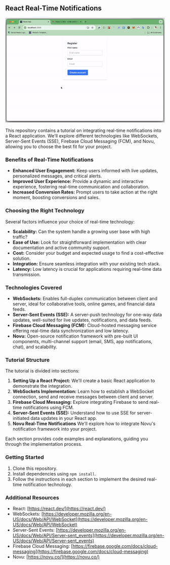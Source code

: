 ## React Real-Time Notifications

![alt text](react-notif-ezgif.com-video-to-gif-converter.gif)

This repository contains a tutorial on integrating real-time notifications into a React application. We'll explore different technologies like WebSockets, Server-Sent Events (SSE), Firebase Cloud Messaging (FCM), and Novu, allowing you to choose the best fit for your project.

### Benefits of Real-Time Notifications

- **Enhanced User Engagement:** Keep users informed with live updates, personalized messages, and critical alerts.
- **Improved User Experience:** Provide a dynamic and interactive experience, fostering real-time communication and collaboration.
- **Increased Conversion Rates:** Prompt users to take action at the right moment, boosting conversions and sales.

### Choosing the Right Technology

Several factors influence your choice of real-time technology:

- **Scalability:** Can the system handle a growing user base with high traffic?
- **Ease of Use:** Look for straightforward implementation with clear documentation and active community support.
- **Cost:** Consider your budget and expected usage to find a cost-effective solution.
- **Integration:** Ensure seamless integration with your existing tech stack.
- **Latency:** Low latency is crucial for applications requiring real-time data transmission.

### Technologies Covered

- **WebSockets:** Enables full-duplex communication between client and server, ideal for collaborative tools, online games, and financial data feeds.
- **Server-Sent Events (SSE):** A server-push technology for one-way data updates, well-suited for live updates, notifications, and data feeds.
- **Firebase Cloud Messaging (FCM):** Cloud-hosted messaging service offering real-time data synchronization and low latency.
- **Novu:** Open-source notification framework with pre-built UI components, multi-channel support (email, SMS, app notifications, chat), and scalability.

### Tutorial Structure

The tutorial is divided into sections:

1. **Setting Up a React Project:** We'll create a basic React application to demonstrate the integration.
2. **WebSockets Implementation:** Learn how to establish a WebSocket connection, send and receive messages between client and server.
3. **Firebase Cloud Messaging:** Explore integrating Firebase to send real-time notifications using FCM.
4. **Server-Sent Events (SSE):** Understand how to use SSE for server-initiated data updates in your React app.
5. **Novu Real-Time Notifications** We'll explore how to integrate Novu's notification framework into your project.

Each section provides code examples and explanations, guiding you through the implementation process.

### Getting Started

1. Clone this repository.
2. Install dependencies using `npm install`.
3. Follow the instructions in each section to implement the desired real-time notification technology.

### Additional Resources

- React: [https://react.dev/](https://react.dev/)
- WebSockets: [https://developer.mozilla.org/en-US/docs/Web/API/WebSocket](https://developer.mozilla.org/en-US/docs/Web/API/WebSocket)
- Server-Sent Events: [https://developer.mozilla.org/en-US/docs/Web/API/Server-sent_events](https://developer.mozilla.org/en-US/docs/Web/API/Server-sent_events)
- Firebase Cloud Messaging: [https://firebase.google.com/docs/cloud-messaging](https://firebase.google.com/docs/cloud-messaging)
- Novu: [https://novu.co/](https://novu.co/)
